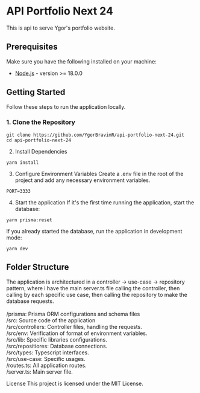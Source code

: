 # API Portfolio Next 24

This is api to serve Ygor's portfolio website.

## Prerequisites

Make sure you have the following installed on your machine:

- [Node.js](https://nodejs.org/) - version >= 18.0.0

## Getting Started

Follow these steps to run the application locally.

### 1. Clone the Repository

```
git clone https://github.com/YgorBravimR/api-portfolio-next-24.git
cd api-portfolio-next-24
```

2. Install Dependencies

```
yarn install
```

3. Configure Environment Variables
Create a .env file in the root of the project and add any necessary environment variables.

```
PORT=3333
```

4. Start the application
If it's the first time running the application, start the database:
```
yarn prisma:reset
```
If you already started the database, run the application in development mode:

```
yarn dev
```

## Folder Structure
The application is architectured in a controller -> use-case -> repository pattern, where i have the main server.ts file calling the controller, then calling by each specific use case, then calling the repository to make the database requests.
 <br/> <br/>
/prisma: Prisma ORM configurations and schema files <br/>
/src: Source code of the application <br/>
/src/controllers: Controller files, handling the requests. <br/>
/src/env: Verification of format of environment variables. <br/>
/src/lib: Specific libraries configurations. <br/>
/src/repositiores: Database connections. <br/>
/src/types: Typescript interfaces. <br/>
/src/use-case: Specific usages. <br/>
/routes.ts: All application routes. <br/>
/server.ts: Main server file. <br/>

License
This project is licensed under the MIT License.
